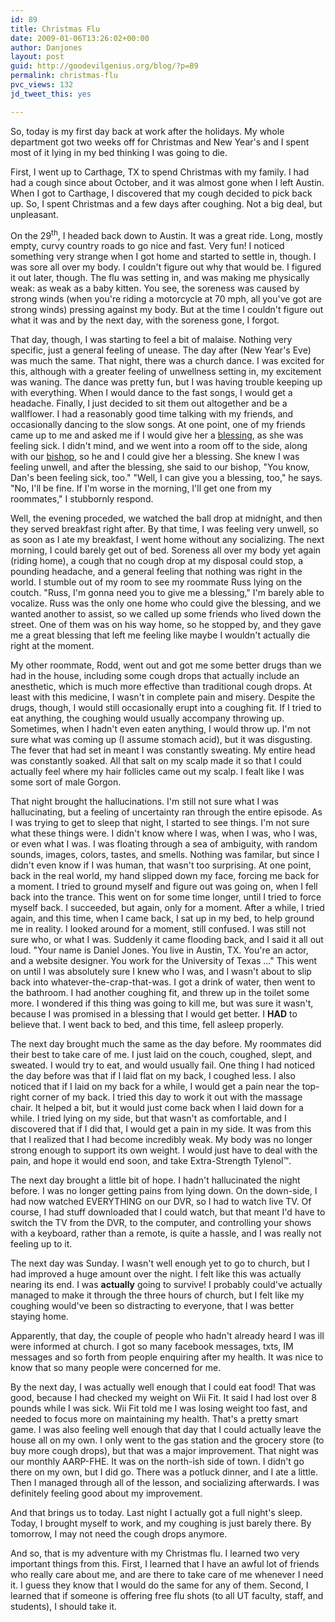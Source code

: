 ```yaml
---
id: 89
title: Christmas Flu
date: 2009-01-06T13:26:02+00:00
author: Danjones
layout: post
guid: http://goodevilgenius.org/blog/?p=89
permalink: christmas-flu
pvc_views: 132
jd_tweet_this: yes

---
```

So, today is my first day back at work after the holidays. My whole department got two weeks off for Christmas and New Year's and I spent most of it lying in my bed thinking I was going to die.

First, I went up to Carthage, TX to spend Christmas with my family. I had had a cough since about October, and it was almost gone when I left Austin. When I got to Carthage, I discovered that my cough decided to pick back up. So, I spent Christmas and a few days after coughing. Not a big deal, but unpleasant.

On the 29<sup>th</sup>, I headed back down to Austin. It was a great ride. Long, mostly empty, curvy country roads to go nice and fast. Very fun! I noticed something very strange when I got home and started to settle in, though. I was sore all over my body. I couldn't figure out why that would be. I figured it out later, though. The flu was setting in, and was making me physically weak: as weak as a baby kitten. You see, the soreness was caused by strong winds (when you're riding a motorcycle at 70 mph, all you've got are strong winds) pressing against my body. But at the time I couldn't figure out what it was and by the next day, with the soreness gone, I forgot.

That day, though, I was starting to feel a bit of malaise. Nothing very specific, just a general feeling of unease. The day after (New Year's Eve) was much the same. That night, there was a church dance. I was excited for this, although with a greater feeling of unwellness setting in, my excitement was waning. The dance was pretty fun, but I was having trouble keeping up with everything. When I would dance to the fast songs, I would get a headache. Finally, I just decided to sit them out altogether and be a wallflower. I had a reasonably good time talking with my friends, and occasionally dancing to the slow songs. At one point, one of my friends came up to me and asked me if I would give her a [blessing](http://www.mormon.org/mormonorg/eng/basic-beliefs/glossary/glossary-definition/priesthood-blessing), as she was feeling sick. I didn't mind, and we went into a room off to the side, along with our [bishop](http://www.mormon.org/mormonorg/eng/basic-beliefs/glossary/glossary-definition/bishop), so he and I could give her a blessing. She knew I was feeling unwell, and after the blessing, she said to our bishop, "You know, Dan's been feeling sick, too." "Well, I can give you a blessing, too," he says. "No, I'll be fine. If I'm worse in the morning, I'll get one from my roommates," I stubbornly respond.

Well, the evening proceded, we watched the ball drop at midnight, and then they served breakfast right after. By that time, I was feeling very unwell, so as soon as I ate my breakfast, I went home without any socializing. The next morning, I could barely get out of bed. Soreness all over my body yet again (riding home), a cough that no cough drop at my disposal could stop, a pounding headache, and a general feeling that nothing was right in the world. I stumble out of my room to see my roommate Russ lying on the coutch. "Russ, I'm gonna need you to give me a blessing," I'm barely able to vocalize. Russ was the only one home who could give the blessing, and we wanted another to assist, so we called up some friends who lived down the street. One of them was on his way home, so he stopped by, and they gave me a great blessing that left me feeling like maybe I wouldn't actually die right at the moment.

My other roommate, Rodd, went out and got me some better drugs than we had in the house, including some cough drops that actually include an anesthetic, which is much more effective than traditional cough drops. At least with this medicine, I wasn't in complete pain and misery. Despite the drugs, though, I would still occasionally erupt into a coughing fit. If I tried to eat anything, the coughing would usually accompany throwing up. Sometimes, when I hadn't even eaten anything, I would throw up. I'm not sure what was coming up (I assume stomach acid), but it was disgusting. The fever that had set in meant I was constantly sweating. My entire head was constantly soaked. All that salt on my scalp made it so that I could actually feel where my hair follicles came out my scalp. I fealt like I was some sort of male Gorgon.

That night brought the hallucinations. I'm still not sure what I was hallucinating, but a feeling of uncertainty ran through the entire episode. As I was trying to get to sleep that night, I started to see things. I'm not sure what these things were. I didn't know where I was, when I was, who I was, or even what I was. I was floating through a sea of ambiguity, with random sounds, images, colors, tastes, and smells. Nothing was familar, but since I didn't even know if I was human, that wasn't too surprising. At one point, back in the real world, my hand slipped down my face, forcing me back for a moment. I tried to ground myself and figure out was going on, when I fell back into the trance. This went on for some time longer, until I tried to force myself back. I succeeded, but again, only for a moment. After a while, I tried again, and this time, when I came back, I sat up in my bed, to help ground me in reality. I looked around for a moment, still confused. I was still not sure who, or what I was. Suddenly it came flooding back, and I said it all out loud. "Your name is Daniel Jones. You live in Austin, TX. You're an actor, and a website designer. You work for the University of Texas &hellip;" This went on until I was absolutely sure I knew who I was, and I wasn't about to slip back into whatever-the-crap-that-was. I got a drink of water, then went to the bathroom. I had another coughing fit, and threw up in the toilet some more. I wondered if this thing was going to kill me, but was sure it wasn't, because I was promised in a blessing that I would get better. I **HAD** to believe that. I went back to bed, and this time, fell asleep properly.

The next day brought much the same as the day before. My roommates did their best to take care of me. I just laid on the couch, coughed, slept, and sweated. I would try to eat, and would usually fail. One thing I had noticed the day before was that if I laid flat on my back, I coughed less. I also noticed that if I laid on my back for a while, I would get a pain near the top-right corner of my back. I tried this day to work it out with the massage chair. It helped a bit, but it would just come back when I laid down for a while. I tried lying on my side, but that wasn't as comfortable, and I discovered that if I did that, I would get a pain in my side. It was from this that I realized that I had become incredibly weak. My body was no longer strong enough to support its own weight. I would just have to deal with the pain, and hope it would end soon, and take Extra-Strength Tylenol&trade;.

The next day brought a little bit of hope. I hadn't hallucinated the night before. I was no longer getting pains from lying down. On the down-side, I had now watched EVERYTHING on our DVR, so I had to watch live TV. Of course, I had stuff downloaded that I could watch, but that meant I'd have to switch the TV from the DVR, to the computer, and controlling your shows with a keyboard, rather than a remote, is quite a hassle, and I was really not feeling up to it.

The next day was Sunday. I wasn't well enough yet to go to church, but I had improved a huge amount over the night. I felt like this was actually nearing its end. I was **actually** going to survive! I probably could've actually managed to make it through the three hours of church, but I felt like my coughing would've been so distracting to everyone, that I was better staying home.

Apparently, that day, the couple of people who hadn't already heard I was ill were informed at church. I got so many facebook messages, txts, IM messages and so forth from people enquiring after my health. It was nice to know that so many people were concerned for me.

By the next day, I was actually well enough that I could eat food! That was good, because I had checked my weight on Wii Fit. It said I had lost over 8 pounds while I was sick. Wii Fit told me I was losing weight too fast, and needed to focus more on maintaining my health. That's a pretty smart game. I was also feeling well enough that day that I could actually leave the house all on my own. I only went to the gas station and the grocery store (to buy more cough drops), but that was a major improvement. That night was our monthly AARP-FHE. It was on the north-ish side of town. I didn't go there on my own, but I did go. There was a potluck dinner, and I ate a little. Then I managed through all of the lesson, and socializing afterwards. I was definitely feeling good about my improvement.

And that brings us to today. Last night I actually got a full night's sleep. Today, I brought myself to work, and my coughing is just barely there. By tomorrow, I may not need the cough drops anymore.

And so, that is my adventure with my Christmas flu. I learned two very important things from this. First, I learned that I have an awful lot of friends who really care about me, and are there to take care of me whenever I need it. I guess they know that I would do the same for any of them. Second, I learned that if someone is offering free flu shots (to all UT faculty, staff, and students), I should take it.

